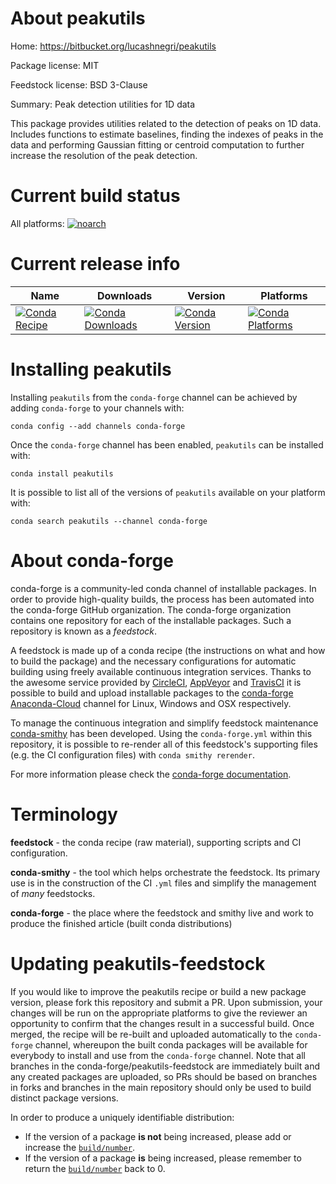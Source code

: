 About peakutils
===============

Home: https://bitbucket.org/lucashnegri/peakutils

Package license: MIT

Feedstock license: BSD 3-Clause

Summary: Peak detection utilities for 1D data

This package provides utilities related to the detection of peaks on
1D data. Includes functions to estimate baselines, finding the
indexes of peaks in the data and performing Gaussian fitting or centroid
computation to further increase the resolution of the peak detection.


Current build status
====================

All platforms:
[![noarch](https://img.shields.io/circleci/project/github/conda-forge/peakutils-feedstock/master.svg?label=noarch)](https://circleci.com/gh/conda-forge/peakutils-feedstock)

Current release info
====================

| Name | Downloads | Version | Platforms |
| --- | --- | --- | --- |
| [![Conda Recipe](https://img.shields.io/badge/recipe-peakutils-green.svg)](https://anaconda.org/conda-forge/peakutils) | [![Conda Downloads](https://img.shields.io/conda/dn/conda-forge/peakutils.svg)](https://anaconda.org/conda-forge/peakutils) | [![Conda Version](https://img.shields.io/conda/vn/conda-forge/peakutils.svg)](https://anaconda.org/conda-forge/peakutils) | [![Conda Platforms](https://img.shields.io/conda/pn/conda-forge/peakutils.svg)](https://anaconda.org/conda-forge/peakutils) |

Installing peakutils
====================

Installing `peakutils` from the `conda-forge` channel can be achieved by adding `conda-forge` to your channels with:

```
conda config --add channels conda-forge
```

Once the `conda-forge` channel has been enabled, `peakutils` can be installed with:

```
conda install peakutils
```

It is possible to list all of the versions of `peakutils` available on your platform with:

```
conda search peakutils --channel conda-forge
```


About conda-forge
=================

conda-forge is a community-led conda channel of installable packages.
In order to provide high-quality builds, the process has been automated into the
conda-forge GitHub organization. The conda-forge organization contains one repository
for each of the installable packages. Such a repository is known as a *feedstock*.

A feedstock is made up of a conda recipe (the instructions on what and how to build
the package) and the necessary configurations for automatic building using freely
available continuous integration services. Thanks to the awesome service provided by
[CircleCI](https://circleci.com/), [AppVeyor](http://www.appveyor.com/)
and [TravisCI](https://travis-ci.org/) it is possible to build and upload installable
packages to the [conda-forge](https://anaconda.org/conda-forge)
[Anaconda-Cloud](http://docs.anaconda.org/) channel for Linux, Windows and OSX respectively.

To manage the continuous integration and simplify feedstock maintenance
[conda-smithy](http://github.com/conda-forge/conda-smithy) has been developed.
Using the ``conda-forge.yml`` within this repository, it is possible to re-render all of
this feedstock's supporting files (e.g. the CI configuration files) with ``conda smithy rerender``.

For more information please check the [conda-forge documentation](https://conda-forge.org/docs/).

Terminology
===========

**feedstock** - the conda recipe (raw material), supporting scripts and CI configuration.

**conda-smithy** - the tool which helps orchestrate the feedstock.
                   Its primary use is in the construction of the CI ``.yml`` files
                   and simplify the management of *many* feedstocks.

**conda-forge** - the place where the feedstock and smithy live and work to
                  produce the finished article (built conda distributions)


Updating peakutils-feedstock
============================

If you would like to improve the peakutils recipe or build a new
package version, please fork this repository and submit a PR. Upon submission,
your changes will be run on the appropriate platforms to give the reviewer an
opportunity to confirm that the changes result in a successful build. Once
merged, the recipe will be re-built and uploaded automatically to the
`conda-forge` channel, whereupon the built conda packages will be available for
everybody to install and use from the `conda-forge` channel.
Note that all branches in the conda-forge/peakutils-feedstock are
immediately built and any created packages are uploaded, so PRs should be based
on branches in forks and branches in the main repository should only be used to
build distinct package versions.

In order to produce a uniquely identifiable distribution:
 * If the version of a package **is not** being increased, please add or increase
   the [``build/number``](http://conda.pydata.org/docs/building/meta-yaml.html#build-number-and-string).
 * If the version of a package **is** being increased, please remember to return
   the [``build/number``](http://conda.pydata.org/docs/building/meta-yaml.html#build-number-and-string)
   back to 0.
